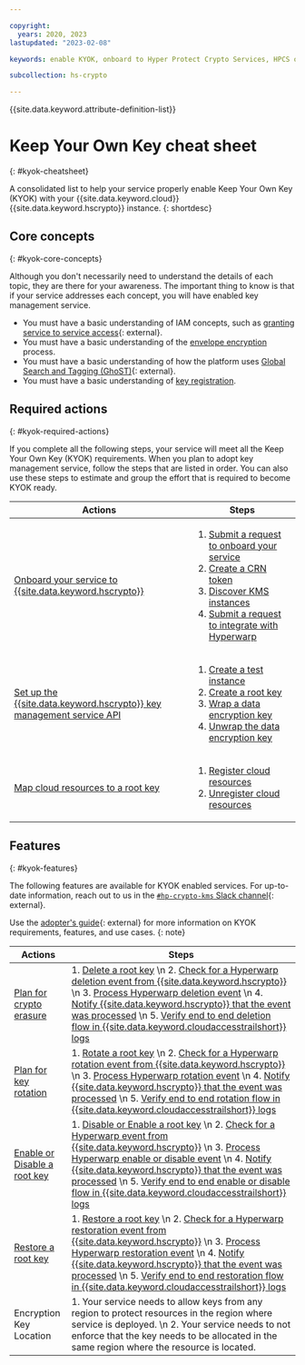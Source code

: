 ```yaml
---

copyright:
  years: 2020, 2023
lastupdated: "2023-02-08"

keywords: enable KYOK, onboard to Hyper Protect Crypto Services, HPCS onboarding, service onboarding, internal registration, key registration, KYOK, kms onboarding

subcollection: hs-crypto

---
```


{{site.data.keyword.attribute-definition-list}}


# Keep Your Own Key cheat sheet
{: #kyok-cheatsheet}

A consolidated list to help your service properly enable Keep Your Own Key (KYOK) with your {{site.data.keyword.cloud}} {{site.data.keyword.hscrypto}} instance.
{: shortdesc}

## Core concepts
{: #kyok-core-concepts}

Although you don't necessarily need to understand the details of each topic, they are there for your awareness. The important thing to know is that if your service addresses each concept, you will have enabled key management service.

- You must have a basic understanding of IAM concepts, such as [granting service to service access](/docs/get-coding?topic=get-coding-servicetoservice){: external}.
- You must have a basic understanding of the [envelope encryption](/docs/hs-crypto?topic=hs-crypto-envelope-encryption) process.
- You must have a basic understanding of how the platform uses [Global Search and Tagging (GhoST)](/docs/get-coding?topic=get-coding-ghost_overview){: external}.
- You must have a basic understanding of [key registration](/docs/hs-crypto?topic=hs-crypto-register-protected-resources).

## Required actions
{: #kyok-required-actions}

If you complete all the following steps, your service will meet all the Keep Your Own Key (KYOK) requirements. When you plan to adopt key management service, follow the steps that are listed in order. You can also use these steps to estimate and group the effort that is required to become KYOK ready.

| Actions | Steps   |
| ---------- | ------- |
| [Onboard your service to {{site.data.keyword.hscrypto}}](/docs/hs-crypto?topic=hs-crypto-onboard-service) | <ol><li>[Submit a request to onboard your service](/docs/hs-crypto?topic=hs-crypto-onboard-service#submit-request)</li><li>[Create a CRN token](/docs/hs-crypto?topic=hs-crypto-onboard-service#submit-request)</li><li>[Discover KMS instances](/docs/hs-crypto?topic=hs-crypto-onboard-service#discover-kms-instances)</li><li>[Submit a request to integrate with Hyperwarp](/docs/hs-crypto?topic=hs-crypto-onboard-service#integrate-hyperwarp)</li></ol> |
| [Set up the {{site.data.keyword.hscrypto}} key management service API](/docs/hs-crypto?topic=hs-crypto-configure-api-test) | <ol><li>[Create a test instance](/docs/hs-crypto?topic=hs-crypto-configure-api-test#provision-instance-test)</li><li>[Create a root key](/docs/hs-crypto?topic=hs-crypto-configure-api-test#create-root-key-test)</li><li>[Wrap a data encryption key](/docs/hs-crypto?topic=hs-crypto-configure-api-test#wrap-key-test)</li><li>[Unwrap the data encryption key](/docs/hs-crypto?topic=hs-crypto-configure-api-test#unwrap-key-test)</li></ol> |
| [Map cloud resources to a root key](/docs/hs-crypto?topic=hs-crypto-register-protected-resources)  | <ol><li>[Register cloud resources](/docs/hs-crypto?topic=hs-crypto-register-protected-resources#create-registration)</li><li>[Unregister cloud resources](/docs/hs-crypto?topic=hs-crypto-register-protected-resources#delete-registration)</li></ol> |

## Features
{: #kyok-features}

The following features are available for KYOK enabled services. For up-to-date information, reach out to us in the [`#hp-crypto-kms` Slack channel](https://app.slack.com/client/T02J3DPUE/CFFC7M3B3){: external}.

Use the [adopter's guide](https://github.ibm.com/kms/BYOK_Adopter_services){: external} for more information on KYOK requirements, features, and use cases.
{: note}

| Actions | Steps |
| --- | --- |
| [Plan for crypto erasure](/docs/hs-crypto?topic=hs-crypto-key-erasure) | 1.  [Delete a root key](/docs/hs-crypto?topic=hs-crypto-delete-keys) \n 2.  [Check for a Hyperwarp deletion event from {{site.data.keyword.hscrypto}}](https://github.ibm.com/kms/BYOK_Adopter_services/blob/master/How_to_subscribe_to_hyperwarp.md#event-structure) \n 3.  [Process Hyperwarp deletion event](https://github.ibm.com/kms/Adopter_services/blob/master/src/github.ibm.com/skms/key-protect/event_processor.go) \n 4.  [Notify {{site.data.keyword.hscrypto}} that the event was processed](/apidocs/hs-crypto#eventacknowledge) \n 5.  [Verify end to end deletion flow in {{site.data.keyword.cloudaccesstrailshort}} logs](/docs/observability?topic=observability-pattern1#pattern1_step4) |
| [Plan for key rotation](/docs/hs-crypto?topic=hs-crypto-dek-rewrap) | 1.  [Rotate a root key](/docs/hs-crypto?topic=hs-crypto-rotate-keys) \n 2.  [Check for a Hyperwarp rotation event from {{site.data.keyword.hscrypto}}](https://github.ibm.com/kms/BYOK_Adopter_services/blob/master/How_to_subscribe_to_hyperwarp.md#event-structure) \n 3.  [Process Hyperwarp rotation event](https://github.ibm.com/kms/Adopter_services/blob/master/src/github.ibm.com/skms/key-protect/event_processor.go) \n 4.  [Notify {{site.data.keyword.hscrypto}} that the event was processed](/apidocs/hs-crypto#eventacknowledge) \n 5.  [Verify end to end rotation flow in {{site.data.keyword.cloudaccesstrailshort}} logs](/docs/observability?topic=observability-pattern1#pattern1_step4) |
| [Enable or Disable a root key](/docs/hs-crypto?topic=hs-crypto-disable-keys) | 1.  [Disable or Enable a root key](/apidocs/hs-crypto#actiononkey) \n 2.  [Check for a Hyperwarp event from {{site.data.keyword.hscrypto}}](https://github.ibm.com/kms/BYOK_Adopter_services/blob/master/How_to_subscribe_to_hyperwarp.md#event-structure) \n 3.  [Process Hyperwarp enable or disable event](https://github.ibm.com/kms/Adopter_services/blob/master/src/github.ibm.com/skms/key-protect/event_processor.go) \n 4.  [Notify {{site.data.keyword.hscrypto}} that the event was processed](/apidocs/hs-crypto#eventacknowledge) \n 5.  [Verify end to end enable or disable flow in {{site.data.keyword.cloudaccesstrailshort}} logs](/docs/observability?topic=observability-pattern1#pattern1_step4) |
| [Restore a root key](/docs/hs-crypto?topic=hs-crypto-restore-keys) | 1.  [Restore a root key](/apidocs/hs-crypto#actiononkey) \n 2.  [Check for a Hyperwarp restoration event from {{site.data.keyword.hscrypto}}](https://github.ibm.com/kms/BYOK_Adopter_services/blob/master/How_to_subscribe_to_hyperwarp.md#event-structure) \n 3.  [Process Hyperwarp restoration event](https://github.ibm.com/kms/Adopter_services/blob/master/src/github.ibm.com/skms/key-protect/event_processor.go) \n 4.  [Notify {{site.data.keyword.hscrypto}} that the event was processed](/apidocs/hs-crypto#eventacknowledge) \n 5.  [Verify end to end restoration flow in {{site.data.keyword.cloudaccesstrailshort}} logs](/docs/observability?topic=observability-pattern1#pattern1_step4) |
| Encryption Key Location | 1.  Your service needs to allow keys from any region to protect resources in the region where service is deployed. \n 2.  Your service needs to not enforce that the key needs to be allocated in the same region where the resource is located. |
